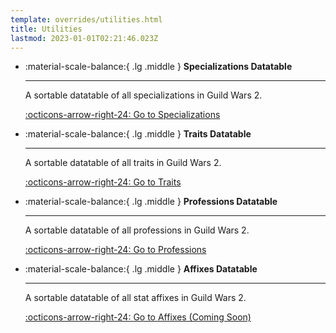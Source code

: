```yaml
---
template: overrides/utilities.html
title: Utilities
lastmod: 2023-01-01T02:21:46.023Z
---
```

<div class="grid cards" markdown>

- :material-scale-balance:{ .lg .middle } __Specializations Datatable__

    ---

    A sortable datatable of all specializations in Guild Wars 2.

    [:octicons-arrow-right-24: Go to Specializations](/utilities/api_datatables/specializations)

-   :material-scale-balance:{ .lg .middle } __Traits Datatable__

    ---

    A sortable datatable of all traits in Guild Wars 2.

    [:octicons-arrow-right-24: Go to Traits](/utilities/api_datatables/professions)

-   :material-scale-balance:{ .lg .middle } __Professions Datatable__

    ---

    A sortable datatable of all professions in Guild Wars 2.

    [:octicons-arrow-right-24: Go to Professions](#)

-   :material-scale-balance:{ .lg .middle } __Affixes Datatable__

    ---

    A sortable datatable of all stat affixes in Guild Wars 2.

    [:octicons-arrow-right-24: Go to Affixes (Coming Soon)](#)

</div>